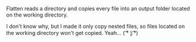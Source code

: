 Flatten reads a directory and copies every file into an output folder located on the working directory.

I don't know why, but I made it only copy nested files, so files located on the working directory won't get copied.
Yeah... ( ͡° ʖ̯ ͡°)
